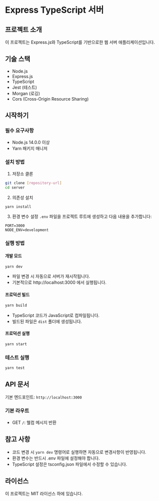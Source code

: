 # Express TypeScript 서버

## 프로젝트 소개
이 프로젝트는 Express.js와 TypeScript를 기반으로한 웹 서버 애플리케이션입니다.

## 기술 스택
- Node.js
- Express.js
- TypeScript
- Jest (테스트)
- Morgan (로깅)
- Cors (Cross-Origin Resource Sharing)

## 시작하기

### 필수 요구사항
- Node.js 14.0.0 이상
- Yarn 패키지 매니저

### 설치 방법
1. 저장소 클론
```bash
git clone [repository-url]
cd server
```

2. 의존성 설치
```bash
yarn install
```

3. 환경 변수 설정
`.env` 파일을 프로젝트 루트에 생성하고 다음 내용을 추가합니다:
```
PORT=3000
NODE_ENV=development
```

### 실행 방법

#### 개발 모드
```bash
yarn dev
```
- 파일 변경 시 자동으로 서버가 재시작됩니다.
- 기본적으로 http://localhost:3000 에서 실행됩니다.

#### 프로덕션 빌드
```bash
yarn build
```
- TypeScript 코드가 JavaScript로 컴파일됩니다.
- 빌드된 파일은 `dist` 폴더에 생성됩니다.

#### 프로덕션 실행
```bash
yarn start
```

### 테스트 실행
```bash
yarn test
```

## API 문서
기본 엔드포인트: `http://localhost:3000`

### 기본 라우트
- GET `/`: 웰컴 메시지 반환

## 참고 사항
- 코드 변경 시 `yarn dev` 명령어로 실행하면 자동으로 변경사항이 반영됩니다.
- 환경 변수는 반드시 .env 파일에 설정해야 합니다.
- TypeScript 설정은 tsconfig.json 파일에서 수정할 수 있습니다.

## 라이선스
이 프로젝트는 MIT 라이선스 하에 있습니다.
